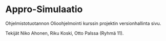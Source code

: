 # Appro-Simulaatio

Ohjelmistotuotannon Olioohjelmointi kurssin projektin versionhallinta sivu.

Tekijät Niko Ahonen, Riku Koski, Otto Palssa (Ryhmä 11).
